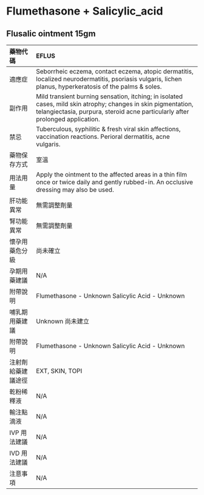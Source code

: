 # Flumethasone + Salicylic\_acid

## Flusalic ointment 15gm

| 藥物代碼 | EFLUS |
| :--- | :--- |
| 適應症 | Seborrheic eczema, contact eczema, atopic dermatitis, localized neurodermatitis, psoriasis vulgaris, lichen planus, hyperkeratosis of the palms & soles. |
| 副作用 | Mild transient burning sensation, itching; in isolated cases, mild skin atrophy; changes in skin pigmentation, telangiectasia, purpura, steroid acne particularly after prolonged application. |
| 禁忌 | Tuberculous, syphilitic & fresh viral skin affections, vaccination reactions. Perioral dermatitis, acne vulgaris. |
| 藥物保存方式 | 室溫 |
| 用法用量 | Apply the ointment to the affected areas in a thin film once or twice daily and gently rubbed-in. An occlusive dressing may also be used. |
| 肝功能異常 | 無需調整劑量 |
| 腎功能異常 | 無需調整劑量 |
| 懷孕用藥危分級 | 尚未確立 |
| 孕期用藥建議 | N/A |
| 附帶說明 | Flumethasone - Unknown Salicylic Acid - Unknown |
| 哺乳期用藥建議 | Unknown 尚未建立 |
| 附帶說明 | Flumethasone - Unknown Salicylic Acid - Unknown |
| 注射劑給藥建議途徑 | EXT, SKIN, TOPI |
| 乾粉稀釋液 | N/A |
| 輸注點滴液 | N/A |
| IVP 用法建議 | N/A |
| IVD 用法建議 | N/A |
| 注意事項 | N/A |


